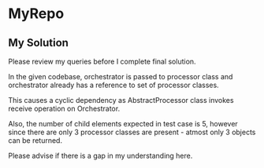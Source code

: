 MyRepo
======

My Solution
-----------

Please review my queries before I complete final solution.

In the given codebase, orchestrator is passed to processor class and orchestrator already has a reference to set of processor classes. 

This causes a cyclic dependency as AbstractProcessor class invokes receive operation on Orchestrator. 

Also, the number of child elements expected in test case is 5, however since there are only 3 processor classes are present - atmost only 3 objects can be returned.

Please advise if there is a gap in my understanding here.
